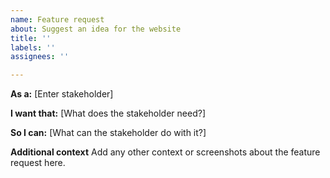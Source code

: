 ```yaml
---
name: Feature request
about: Suggest an idea for the website
title: ''
labels: ''
assignees: ''

---
```


**As a:**
[Enter stakeholder]

**I want that:**
[What does the stakeholder need?]

**So I can:**
[What can the stakeholder do with it?]

**Additional context**
Add any other context or screenshots about the feature request here.
